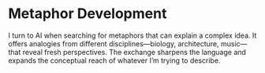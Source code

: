 # Metaphor Development

I turn to AI when searching for metaphors that can explain a complex idea. It offers analogies from different disciplines—biology, architecture, music—that reveal fresh perspectives. The exchange sharpens the language and expands the conceptual reach of whatever I’m trying to describe.
